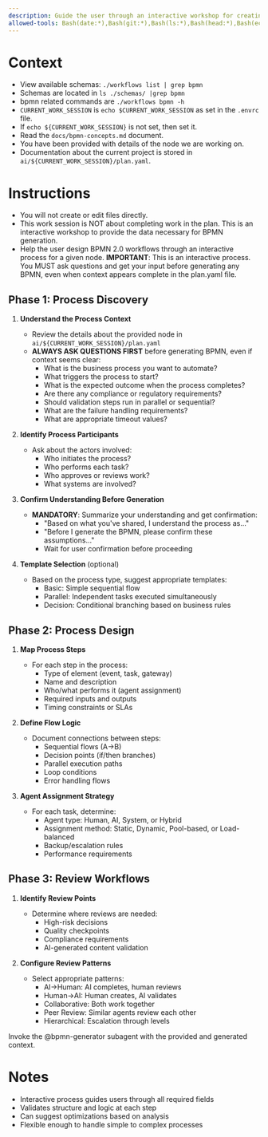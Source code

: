 ```yaml
---
description: Guide the user through an interactive workshop for creating BPMN context.
allowed-tools: Bash(date:*),Bash(git:*),Bash(ls:*),Bash(head:*),Bash(echo:*),Bash(./workflows:*),Bash(grep:*)
---
```


# Context
- View available schemas: `./workflows list | grep bpmn`
- Schemas are located in `ls ./schemas/ |grep bpmn`
- bpmn related commands are `./workflows bpmn -h`
- `CURRENT_WORK_SESSION` is `echo $CURRENT_WORK_SESSION` as set in the `.envrc` file.
- If `echo ${CURRENT_WORK_SESSION}` is not set, then set it.
- Read the `docs/bpmn-concepts.md` document.
- You have been provided with details of the node we are working on.
- Documentation about the current project is stored in `ai/${CURRENT_WORK_SESSION}/plan.yaml`.

# Instructions
- You will not create or edit files directly.
- This work session is NOT about completing work in the plan. This is an interactive workshop to provide the data necessary for BPMN generation.
- Help the user design BPMN 2.0 workflows through an interactive process for a given node.
**IMPORTANT**: This is an interactive process. You MUST ask questions and get your input before generating any BPMN, even when context appears complete in the plan.yaml file.

## Phase 1: Process Discovery

1. **Understand the Process Context**
   - Review the details about the provided node in `ai/${CURRENT_WORK_SESSION}/plan.yaml`
   - **ALWAYS ASK QUESTIONS FIRST** before generating BPMN, even if context seems clear:
     - What is the business process you want to automate?
     - What triggers the process to start?
     - What is the expected outcome when the process completes?
     - Are there any compliance or regulatory requirements?
     - Should validation steps run in parallel or sequential?
     - What are the failure handling requirements?
     - What are appropriate timeout values?
   
2. **Identify Process Participants**
   - Ask about the actors involved:
     - Who initiates the process?
     - Who performs each task?
     - Who approves or reviews work?
     - What systems are involved?
   
3. **Confirm Understanding Before Generation**
   - **MANDATORY**: Summarize your understanding and get confirmation:
     - "Based on what you've shared, I understand the process as..."
     - "Before I generate the BPMN, please confirm these assumptions..."
     - Wait for user confirmation before proceeding
   
4. **Template Selection** (optional)
   - Based on the process type, suggest appropriate templates:
     - Basic: Simple sequential flow
     - Parallel: Independent tasks executed simultaneously
     - Decision: Conditional branching based on business rules

## Phase 2: Process Design

1. **Map Process Steps**
   - For each step in the process:
     - Type of element (event, task, gateway)
     - Name and description
     - Who/what performs it (agent assignment)
     - Required inputs and outputs
     - Timing constraints or SLAs
   
2. **Define Flow Logic**
   - Document connections between steps:
     - Sequential flows (A→B)
     - Decision points (if/then branches)
     - Parallel execution paths
     - Loop conditions
     - Error handling flows
   
3. **Agent Assignment Strategy**
   - For each task, determine:
     - Agent type: Human, AI, System, or Hybrid
     - Assignment method: Static, Dynamic, Pool-based, or Load-balanced
     - Backup/escalation rules
     - Performance requirements

## Phase 3: Review Workflows

1. **Identify Review Points**
   - Determine where reviews are needed:
     - High-risk decisions
     - Quality checkpoints
     - Compliance requirements
     - AI-generated content validation
   
2. **Configure Review Patterns**
   - Select appropriate patterns:
     - AI→Human: AI completes, human reviews
     - Human→AI: Human creates, AI validates
     - Collaborative: Both work together
     - Peer Review: Similar agents review each other
     - Hierarchical: Escalation through levels

Invoke the @bpmn-generator subagent with the provided and generated context.

# Notes
- Interactive process guides users through all required fields
- Validates structure and logic at each step
- Can suggest optimizations based on analysis
- Flexible enough to handle simple to complex processes
